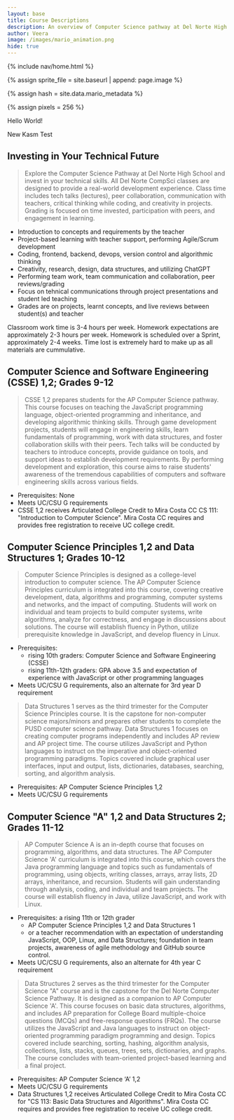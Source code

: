 ```yaml
---
layout: base
title: Course Descriptions
description: An overview of Computer Science pathway at Del Norte High School
author: Veera
image: /images/mario_animation.png
hide: true
---
```


<!-- Liquid:  statements -->

<!-- Include submenu from _includes to top of pages -->
{% include nav/home.html %}
<!--- Concatenation of site URL to frontmatter image  --->
{% assign sprite_file = site.baseurl | append: page.image %}
<!--- Has is a list variable containing mario metadata for sprite --->
{% assign hash = site.data.mario_metadata %}  
<!--- Size width/height of Sprit images --->
{% assign pixels = 256 %}

<!--- HTML for page contains <p> tag named "Mario" and class properties for a "sprite"  -->

<p id="mario" class="sprite"></p>
  
<!--- Embedded Cascading Style Sheet (CSS) rules, 
        define how HTML elements look 
--->
<style>

  /*CSS style rules for the id and class of the sprite...
  */
  .sprite {
    height: {{pixels}}px;
    width: {{pixels}}px;
    background-image: url('{{sprite_file}}');
    background-repeat: no-repeat;
  }

  /*background position of sprite element
  */
  #mario {
    background-position: calc({{animations[0].col}} * {{pixels}} * -1px) calc({{animations[0].row}} * {{pixels}}* -1px);
  }
</style>

<!--- Embedded executable code--->
<script>
  ////////// convert YML hash to javascript key:value objects /////////

  var mario_metadata = {}; //key, value object
  {% for key in hash %}  
  
  var key = "{{key | first}}"  //key
  var values = {} //values object
  values["row"] = {{key.row}}
  values["col"] = {{key.col}}
  values["frames"] = {{key.frames}}
  mario_metadata[key] = values; //key with values added

  {% endfor %}

  ////////// game object for player /////////

  class Mario {
    constructor(meta_data) {
      this.tID = null;  //capture setInterval() task ID
      this.positionX = 0;  // current position of sprite in X direction
      this.currentSpeed = 0;
      this.marioElement = document.getElementById("mario"); //HTML element of sprite
      this.pixels = {{pixels}}; //pixel offset of images in the sprite, set by liquid constant
      this.interval = 100; //animation time interval
      this.obj = meta_data;
      this.marioElement.style.position = "absolute";
    }

    animate(obj, speed) {
      let frame = 0;
      const row = obj.row * this.pixels;
      this.currentSpeed = speed;

      this.tID = setInterval(() => {
        const col = (frame + obj.col) * this.pixels;
        this.marioElement.style.backgroundPosition = `-${col}px -${row}px`;
        this.marioElement.style.left = `${this.positionX}px`;

        this.positionX += speed;
        frame = (frame + 1) % obj.frames;

        const viewportWidth = window.innerWidth;
        if (this.positionX > viewportWidth - this.pixels) {
          document.documentElement.scrollLeft = this.positionX - viewportWidth + this.pixels;
        }
      }, this.interval);
    }

    startWalking() {
      this.stopAnimate();
      this.animate(this.obj["Walk"], 3);
    }

    startRunning() {
      this.stopAnimate();
      this.animate(this.obj["Run1"], 6);
    }

    startPuffing() {
      this.stopAnimate();
      this.animate(this.obj["Puff"], 0);
    }

    startCheering() {
      this.stopAnimate();
      this.animate(this.obj["Cheer"], 0);
    }

    startFlipping() {
      this.stopAnimate();
      this.animate(this.obj["Flip"], 0);
    }

    startResting() {
      this.stopAnimate();
      this.animate(this.obj["Rest"], 0);
    }

    stopAnimate() {
      clearInterval(this.tID);
    }
  }

  const mario = new Mario(mario_metadata);

  ////////// event control /////////

  window.addEventListener("keydown", (event) => {
    if (event.key === "ArrowRight") {
      event.preventDefault();
      if (event.repeat) {
        mario.startCheering();
      } else {
        if (mario.currentSpeed === 0) {
          mario.startWalking();
        } else if (mario.currentSpeed === 3) {
          mario.startRunning();
        }
      }
    } else if (event.key === "ArrowLeft") {
      event.preventDefault();
      if (event.repeat) {
        mario.stopAnimate();
      } else {
        mario.startPuffing();
      }
    }
  });

  //touch events that enable animations
  window.addEventListener("touchstart", (event) => {
    event.preventDefault(); // prevent default browser action
    if (event.touches[0].clientX > window.innerWidth / 2) {
      // move right
      if (currentSpeed === 0) { // if at rest, go to walking
        mario.startWalking();
      } else if (currentSpeed === 3) { // if walking, go to running
        mario.startRunning();
      }
    } else {
      // move left
      mario.startPuffing();
    }
  });

  //stop animation on window blur
  window.addEventListener("blur", () => {
    mario.stopAnimate();
  });

  //start animation on window focus
  window.addEventListener("focus", () => {
     mario.startFlipping();
  });

  //start animation on page load or page refresh
  document.addEventListener("DOMContentLoaded", () => {
    // adjust sprite size for high pixel density devices
    const scale = window.devicePixelRatio;
    const sprite = document.querySelector(".sprite");
    sprite.style.transform = `scale(${0.2 * scale})`;
    mario.startResting();
  });

</script>

Hello World! 

New Kasm Test

## Investing in Your Technical Future

> Explore the Computer Science Pathway at Del Norte High School and invest in your technical skills. All Del Norte CompSci classes are designed to provide a real-world development experience. Class time includes tech talks (lectures), peer collaboration, communication with teachers, critical thinking while coding, and creativity in projects. Grading is focused on time invested, participation with peers, and engagement in learning.

- Introduction to concepts and requirements by the teacher
- Project-based learning with teacher support, performing Agile/Scrum development
- Coding, frontend, backend, devops, version control and algorithmic thinking
- Creativity, research, design, data structures, and utilizing ChatGPT
- Performing team work, team communication and collaboration, peer reviews/grading
- Focus on tehnical communications through project presentations and student led teaching
- Grades are on projects, learnt concepts, and live reviews between student(s) and teacher

Classroom work time is 3-4 hours per week. Homework expectations are approximately 2-3 hours per week.  Homework is scheduled over a Sprint, approximately 2-4 weeks.  Time lost is extremely hard to make up as all materials are cummulative.

## Computer Science and Software Engineering (CSSE) 1,2; Grades 9-12

> CSSE 1,2 prepares students for the AP Computer Science pathway. This course focuses on teaching the JavaScript programming language, object-oriented programming and inheritance, and developing algorithmic thinking skills. Through game development projects, students will engage in engineering skills, learn fundamentals of programming, work with data structures, and foster collaboration skills with their peers. Tech talks will be conducted by teachers to introduce concepts, provide guidance on tools, and support ideas to establish development requirements. By performing development and exploration, this course aims to raise students' awareness of the tremendous capabilities of computers and software engineering skills across various fields.

- Prerequisites: None
- Meets UC/CSU G requirements
- CSSE 1,2 receives Articulated College Credit to Mira Costa CC CS 111: "Introduction to Computer Science".  Mira Costa CC requires and provides free registration to receive UC college credit.

## Computer Science Principles 1,2 and Data Structures 1; Grades 10-12
>
> Computer Science Principles is designed as a college-level introduction to computer science. The AP Computer Science Principles curriculum is integrated into this course, covering creative development, data, algorithms and programming, computer systems and networks, and the impact of computing. Students will work on individual and team projects to build computer systems, write algorithms, analyze for correctness, and engage in discussions about solutions. The course will establish fluency in Python, utilize prerequisite knowledge in JavaScript, and develop fluency in Linux.

- Prerequisites:
  - rising 10th graders: Computer Science and Software Engineering (CSSE)
  - rising 11th-12th graders: GPA above 3.5 and expectation of experience with JavaScript or other programming languages
- Meets UC/CSU G requirements, also an alternate for 3rd year D requirement

> Data Structures 1 serves as the third trimester for the Computer Science Principles course. It is the capstone for non-computer science majors/minors and prepares other students to complete the PUSD computer science pathway. Data Structures 1 focuses on creating computer programs independently and includes AP review and AP project time. The course utilizes JavaScript and Python languages to instruct on the imperative and object-oriented programming paradigms. Topics covered include graphical user interfaces, input and output, lists, dictionaries, databases, searching, sorting, and algorithm analysis.

- Prerequisites: AP Computer Science Principles 1,2
- Meets UC/CSU G requirements

## Computer Science "A" 1,2 and Data Structures 2; Grades 11-12
>
> AP Computer Science A is an in-depth course that focuses on programming, algorithms, and data structures. The AP Computer Science 'A' curriculum is integrated into this course, which covers the Java programming language and topics such as fundamentals of programming, using objects, writing classes, arrays, array lists, 2D arrays, inheritance, and recursion. Students will gain understanding through analysis, coding, and individual and team projects. The course will establish fluency in Java, utilize JavaScript, and work with Linux.

- Prerequisites: a rising 11th or 12th grader
  - AP Computer Science Principles 1,2 and Data Structures 1
  - or a teacher recommendation with an expectation of understanding JavaScript, OOP, Linux, and Data Structures; foundation in team projects, awareness of agile methodology and GitHub source control.
- Meets UC/CSU G requirements, also an alternate for 4th year C requirement

> Data Structures 2 serves as the third trimester for the Computer Science "A" course and is the capstone for the Del Norte Computer Science Pathway. It is designed as a companion to AP Computer Science 'A'. This course focuses on basic data structures, algorithms, and includes AP preparation for College Board multiple-choice questions (MCQs) and free-response questions (FRQs). The course utilizes the JavaScript and Java languages to instruct on object-oriented programming paradigm programming and design. Topics covered include searching, sorting, hashing, algorithm analysis, collections, lists, stacks, queues, trees, sets, dictionaries, and graphs. The course concludes with team-oriented project-based learning and a final project.

- Prerequisites: AP Computer Science ‘A’ 1,2
- Meets UC/CSU G requirements
- Data Structures 1,2 receives Articulated College Credit to Mira Costa CC for "CS 113: Basic Data Structures and Algorithms".  Mira Costa CC requires and provides free registration to receive UC college credit.

<!-- from https://github.com/utterance/utterances -->
<script src="https://utteranc.es/client.js"
        repo="{{ site.github_username }}/{{ site.github_repo | default: site.baseurl | remove: "/" }}"
        issue-term="title"
        label="blogpost-comment"
        theme="github-light"
        crossorigin="anonymous"
        async>
</script>
